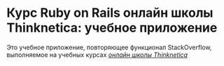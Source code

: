 # Курс Ruby on Rails онлайн школы Thinknetica: учебное приложение
Это учебное приложение, повторяющее функционал StackOverflow, выполняемое на учебных курсах [*онлайн школы Thinknetica*](http://connect.thinknetica.com/)
